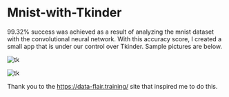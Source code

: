 # Mnist-with-Tkinder
99.32% success was achieved as a result of analyzing the mnist dataset with the convolutional neural network. With this accuracy score, I created a small app that is under our control over Tkinder. Sample pictures are below.

![tk](https://user-images.githubusercontent.com/40672298/83924251-d9d38700-a78c-11ea-80e6-acd06d8a0065.png)

![tk](https://user-images.githubusercontent.com/40672298/83924579-a2190f00-a78d-11ea-873e-6ad8f150624f.png)
























Thank you to the https://data-flair.training/ site that inspired me to do this.
